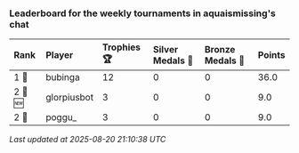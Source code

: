 ### Leaderboard for the weekly tournaments in aquaismissing's chat

| Rank    | Player      | Trophies 🏆 | Silver Medals 🥈 | Bronze Medals 🥉 | Points |
|:--------|:------------|:------------|:-----------------|:-----------------|:-------|
| 1 🥇    | bubinga     | 12          | 0                | 0                | 36.0   |
| 2 🥈 🆕 | glorpiusbot | 3           | 0                | 0                | 9.0    |
| 2 🥈    | poggu_      | 3           | 0                | 0                | 9.0    |

_Last updated at 2025-08-20 21:10:38 UTC_